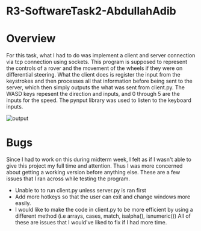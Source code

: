 # R3-SoftwareTask2-AbdullahAdib
# Overview
For this task, what I had to do was implement a client and server connection via tcp connection using sockets. This program is supposed to represent the controls of a rover and the movement of the wheels if they were on differential steering. What the client does is register the input from the keystrokes and then processes all that information before being sent to the server, which then simply outputs the what was sent from client.py. The WASD keys repesent the direction and inputs, and 0 through 5 are the inputs for the speed. The pynput library was used to listen to the keyboard inputs.

![output](https://user-images.githubusercontent.com/91241980/138527145-d43673b4-2b6a-4b66-9ded-7d4647f70a6c.PNG)

# Bugs 
Since I had to work on this during midterm week, I felt as if I wasn't able to give this project my full time and attention. Thus I was more concerned about getting a working version before anything else. These are a few issues that I ran across while testing the program.
- Unable to to run client.py unless server.py is ran first
- Add more hotkeys so that the user can exit and change windows more easily.
- I would like to make the code in client.py to be more efficient by using a different method (i.e arrays, cases, match, isalpha(), isnumeric())
All of these are issues that I would've liked to fix if I had more time.
